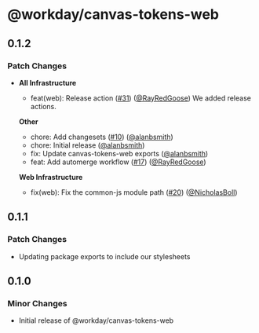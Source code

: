 # @workday/canvas-tokens-web

## 0.1.2

### Patch Changes

- **All Infrastructure**

  - feat(web): Release action ([#31](https://github.com/RayRedGoose/canvas-tokens/pull/31))
    ([@RayRedGoose](https://github.com/RayRedGoose)) We added release actions.

  **Other**

  - chore: Add changesets ([#10](https://github.com/RayRedGoose/canvas-tokens/pull/10))
    ([@alanbsmith](https://github.com/alanbsmith))
  - chore: Initial release ([@alanbsmith](https://github.com/alanbsmith))
  - fix: Update canvas-tokens-web exports ([@alanbsmith](https://github.com/alanbsmith))
  - feat: Add automerge workflow ([#17](https://github.com/RayRedGoose/canvas-tokens/pull/17))
    ([@RayRedGoose](https://github.com/RayRedGoose))

  **Web Infrastructure**

  - fix(web): Fix the common-js module path
    ([#20](https://github.com/RayRedGoose/canvas-tokens/pull/20))
    ([@NicholasBoll](https://github.com/NicholasBoll))

## 0.1.1

### Patch Changes

- Updating package exports to include our stylesheets

## 0.1.0

### Minor Changes

- Initial release of @workday/canvas-tokens-web
